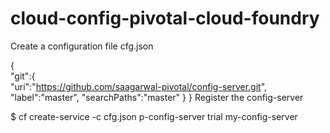 # cloud-config-pivotal-cloud-foundry


Create a configuration file cfg.json

{  
  "git":{  
    "uri":"https://github.com/saagarwal-pivotal/config-server.git",
    "label":"master",
    "searchPaths":"master"
  }
}
Register the config-server

$ cf create-service -c cfg.json p-config-server trial my-config-server